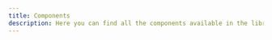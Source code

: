 ```yaml
---
title: Components
description: Here you can find all the components available in the library. We are working on adding more components.
---
```


<script>
	import ComponentsList from "$lib/components/components-list.svelte";
</script>

<ComponentsList />
